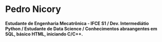 <h1>Pedro Nicory</h1>
<h4>Estudante de Engenharia Mecatrônica - IFCE S1  /  Dev. Intermediátio Python  / Estudante de Data Science  /  Conhecimentos abraangentes em SQL, básico HTML, iniciando C/C++.  </h4>
